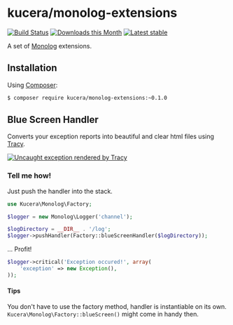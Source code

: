 kucera/monolog-extensions
======
[![Build Status](https://travis-ci.org/pavelkucera/monolog-extensions.svg?branch=master)](https://travis-ci.org/pavelkucera/monolog-extensions)
[![Downloads this Month](https://img.shields.io/packagist/dm/kucera/monolog-extensions.svg)](https://packagist.org/packages/kdyby/doctrine)
[![Latest stable](https://img.shields.io/packagist/v/kucera/monolog-extensions.svg)](https://packagist.org/packages/kdyby/doctrine)


A set of [Monolog](http://github.com/seldaek/monolog) extensions.

Installation
------------

Using  [Composer](http://getcomposer.org/):

```sh
$ composer require kucera/monolog-extensions:~0.1.0
```


Blue Screen Handler
------------
Converts your exception reports into beautiful and clear html files using [Tracy](https://github.com/nette/tracy).

[![Uncaught exception rendered by Tracy](http://nette.github.io/tracy/images/tracy-exception.png)](http://nette.github.io/tracy/tracy-exception.html)

### Tell me how!
Just push the handler into the stack.
```php
use Kucera\Monolog\Factory;

$logger = new Monolog\Logger('channel');

$logDirectory = __DIR__ . '/log';
$logger->pushHandler(Factory::blueScreenHandler($logDirectory));
```
… Profit!
```php
$logger->critical('Exception occured!', array(
    'exception' => new Exception(),
));
```

#### Tips
You don't have to use the factory method, handler is instantiable on its own. `Kucera\Monolog\Factory::blueScreen()` might come in handy then.
